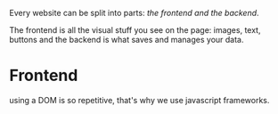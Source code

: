 Every website can be split into parts: _the frontend and the backend_.

The frontend is all the visual stuff you see on the page: images, text, buttons and the backend is what saves and manages your data.
# Frontend

using a DOM is so repetitive, that's why we use javascript frameworks.